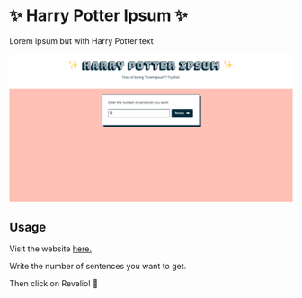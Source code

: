 # ✨ Harry Potter Ipsum ✨

Lorem ipsum but with Harry Potter text

![](harry-potter-ipsum.png)

## Usage

Visit the website [here.](https://hp-ipsum.netlify.com/)

Write the number of sentences you want to get.

Then click on Revelio! 🧙‍

<!-- ## Contributing

Pull requests are welcome. For major changes, please open an issue first to discuss what you would like to change.

Please make sure to update tests as appropriate. -->

